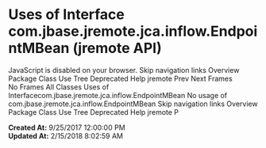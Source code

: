 # Uses of Interface com.jbase.jremote.jca.inflow.EndpointMBean (jremote   API)

JavaScript is disabled on your browser. Skip navigation links Overview Package Class Use Tree Deprecated Help jremote Prev Next Frames No Frames All Classes Uses of Interfacecom.jbase.jremote.jca.inflow.EndpointMBean No usage of com.jbase.jremote.jca.inflow.EndpointMBean Skip navigation links Overview Package Class Use Tree Deprecated Help jremote P  

**Created At:** 9/25/2017 12:00:00 PM  
**Updated At:** 2/15/2018 8:02:59 AM  

